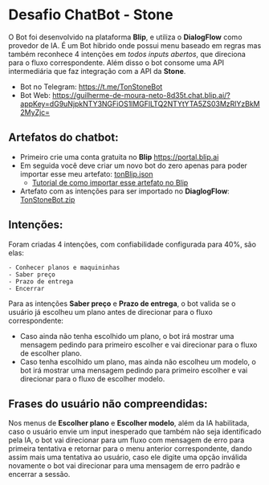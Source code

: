 # Desafio ChatBot - Stone

O Bot foi desenvolvido na plataforma **Blip**, e utiliza o **DialogFlow** como provedor de IA. É um Bot hibrido onde possui menu baseado em regras mas também reconhece 4 intenções em _todos inputs abertos_, que direciona para o fluxo correspondente. Além disso o bot consome uma API intermediária que faz integração com a API da **Stone**.

- Bot no Telegram: https://t.me/TonStoneBot
- Bot Web: https://guilherme-de-moura-neto-8d35t.chat.blip.ai/?appKey=dG9uNjpkNTY3NGFiOS1lMGFlLTQ2NTYtYTA5ZS03MzRlYzBkM2MyZjc=

## Artefatos do chatbot:

- Primeiro crie uma conta gratuita no **Blip** https://portal.blip.ai
- Em seguida você deve criar um novo bot do zero apenas para poder importar esse meu artefato: [tonBlip.json](https://github.com/Guilheeeerme/ton-stone/blob/main/tonBlip.json)
  - [Tutorial de como importar esse artefato no Blip](https://help.blip.ai/hc/pt-br/articles/4474433224087-Como-importar-o-fluxo-de-um-bot-no-Builder#:~:text=Clique%20no%20bot%C3%A3o%20Configura%C3%A7%C3%B5es%20no%20menu%20lateral%20esquerdo,em%20Publicar%20fluxo%20para%20testar%20seu%20novo%20bot.)
- Artefato com as intenções para ser importado no **DiaglogFlow**: [TonStoneBot.zip](https://github.com/Guilheeeerme/ton-stone/blob/main/TonStoneBot.zip)

## Intenções:

Foram criadas 4 intenções, com confiabilidade configurada para 40%, são elas:

    - Conhecer planos e maquininhas
    - Saber preço
    - Prazo de entrega
    - Encerrar

Para as intenções **Saber preço** e **Prazo de entrega**, o bot valida se o usuário já escolheu um plano antes de direcionar para o fluxo correspondente:

- Caso ainda não tenha escolhido um plano, o bot irá mostrar uma mensagem pedindo para primeiro escolher e vai direcionar para o fluxo de escolher plano.
- Caso tenha escolhido um plano, mas ainda não escolheu um modelo, o bot irá mostrar uma mensagem pedindo para primeiro escolher e vai direcionar para o fluxo de escolher modelo.

## Frases do usuário não compreendidas:

Nos menus de **Escolher plano** e **Escolher modelo**, além da IA habilitada, caso o usuário envie um input inesperado que também não seja identificado pela IA, o bot vai direcionar para um fluxo com mensagem de erro para primeira tentativa e retornar para o menu anterior correspondente, dando assim mais uma tentativa ao usuário, caso ele digite uma opção inválida novamente o bot vai direcionar para uma mensagem de erro padrão e encerrar a sessão.
